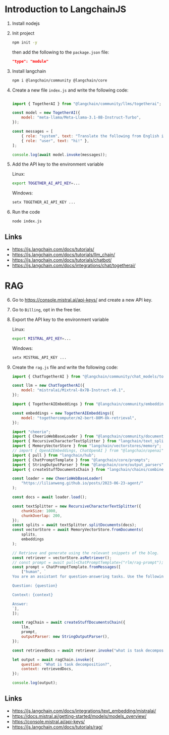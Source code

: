 # Introduction to LangchainJS

1. Install nodejs

2. Init project

    ```bash
    npm init -y
    ```

    then add the following to the `package.json` file:

    ```json
    "type": "module"
    ```

3. Install langchain

    ```bash
    npm i @langchain/community @langchain/core
    ```

4. Create a new file `index.js` and write the following code:

    ```javascript
    
    import { TogetherAI } from "@langchain/community/llms/togetherai";

    const model = new TogetherAI({
        model: "meta-llama/Meta-Llama-3.1-8B-Instruct-Turbo",
    });

    const messages = [
        { role: "system", text: "Translate the following from English into Italian" },
        { role: "user", text: "hi!" },
    ];

    console.log(await model.invoke(messages));
    ```

5. Add the API key to the environment variable

    Linux:

    ```bash
    export TOGETHER_AI_API_KEY=...
    ```

    Windows:

    ```bash
    setx TOGETHER_AI_API_KEY ...
    ```

6. Run the code

    ```bash
    node index.js
    ```

## Links

- https://js.langchain.com/docs/tutorials/
- https://js.langchain.com/docs/tutorials/llm_chain/
- https://js.langchain.com/docs/tutorials/chatbot/
- https://js.langchain.com/docs/integrations/chat/togetherai/

# RAG

6. Go to https://console.mistral.ai/api-keys/ and create a new API key.

7. Go to `Billing`, opt in the free tier.

8. Export the API key to the environment variable

    Linux:

    ```bash
    export MISTRAL_API_KEY=...
    ```

    Windows:

    ```bash
    setx MISTRAL_API_KEY ...
    ```

9. Create the `rag.js` file and write the following code:

    ```javascript
    import { ChatTogetherAI } from "@langchain/community/chat_models/togetherai";

    const llm = new ChatTogetherAI({
        model: "mistralai/Mixtral-8x7B-Instruct-v0.1",
    });

    import { TogetherAIEmbeddings } from "@langchain/community/embeddings/togetherai";

    const embeddings = new TogetherAIEmbeddings({
        model: "togethercomputer/m2-bert-80M-8k-retrieval",
    });

    import "cheerio";
    import { CheerioWebBaseLoader } from "@langchain/community/document_loaders/web/cheerio";
    import { RecursiveCharacterTextSplitter } from "langchain/text_splitter";
    import { MemoryVectorStore } from "langchain/vectorstores/memory";
    // import { OpenAIEmbeddings, ChatOpenAI } from "@langchain/openai";
    import { pull } from "langchain/hub";
    import { ChatPromptTemplate } from "@langchain/core/prompts";
    import { StringOutputParser } from "@langchain/core/output_parsers";
    import { createStuffDocumentsChain } from "langchain/chains/combine_documents";

    const loader = new CheerioWebBaseLoader(
        "https://lilianweng.github.io/posts/2023-06-23-agent/"
    );

    const docs = await loader.load();

    const textSplitter = new RecursiveCharacterTextSplitter({
        chunkSize: 1000,
        chunkOverlap: 200,
    });
    const splits = await textSplitter.splitDocuments(docs);
    const vectorStore = await MemoryVectorStore.fromDocuments(
        splits,
        embeddings
    );

    // Retrieve and generate using the relevant snippets of the blog.
    const retriever = vectorStore.asRetriever();
    // const prompt = await pull<ChatPromptTemplate>("rlm/rag-prompt");
    const prompt = ChatPromptTemplate.fromMessages([
        ["human", `
    You are an assistant for question-answering tasks. Use the following pieces of retrieved context to answer the question. If you don't know the answer, just say that you don't know. Use three sentences maximum and keep the answer concise.

    Question: {question} 

    Context: {context} 

    Answer:
    `],
    ]);

    const ragChain = await createStuffDocumentsChain({
        llm,
        prompt,
        outputParser: new StringOutputParser(),
    });

    const retrievedDocs = await retriever.invoke("what is task decomposition");

    let output = await ragChain.invoke({
        question: "What is task decomposition?",
        context: retrievedDocs,
    });

    console.log(output);
    ```

## Links

- https://js.langchain.com/docs/integrations/text_embedding/mistralai/
- https://docs.mistral.ai/getting-started/models/models_overview/
- https://console.mistral.ai/api-keys/
- https://js.langchain.com/docs/tutorials/rag/
